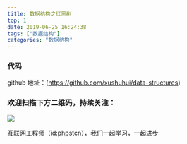 ```yaml
---
title: 数据结构之红黑树
top: 1
date: 2019-06-25 16:24:38
tags: ["数据结构"]
categories: "数据结构"
---
```


### 代码

github 地址：(https://github.com/xushuhui/data-structures)


### 欢迎扫描下方二维码，持续关注：
![](https://ww1.sinaimg.cn/large/a616b9a4gy1g4xzv954a4j20760763yo.jpg)

互联网工程师（id:phpstcn），我们一起学习，一起进步